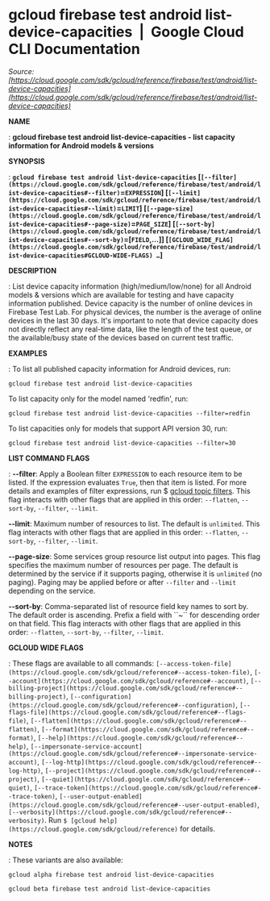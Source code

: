 # gcloud firebase test android list-device-capacities  |  Google Cloud CLI Documentation

*Source: [https://cloud.google.com/sdk/gcloud/reference/firebase/test/android/list-device-capacities](https://cloud.google.com/sdk/gcloud/reference/firebase/test/android/list-device-capacities)*

**NAME**

: **gcloud firebase test android list-device-capacities - list capacity information for Android models & versions**

**SYNOPSIS**

: **`gcloud firebase test android list-device-capacities` [`[--filter](https://cloud.google.com/sdk/gcloud/reference/firebase/test/android/list-device-capacities#--filter)`=`EXPRESSION`] [`[--limit](https://cloud.google.com/sdk/gcloud/reference/firebase/test/android/list-device-capacities#--limit)`=`LIMIT`] [`[--page-size](https://cloud.google.com/sdk/gcloud/reference/firebase/test/android/list-device-capacities#--page-size)`=`PAGE_SIZE`] [`[--sort-by](https://cloud.google.com/sdk/gcloud/reference/firebase/test/android/list-device-capacities#--sort-by)`=[`FIELD`,…]] [`[GCLOUD_WIDE_FLAG](https://cloud.google.com/sdk/gcloud/reference/firebase/test/android/list-device-capacities#GCLOUD-WIDE-FLAGS) …`]**

**DESCRIPTION**

: List device capacity information (high/medium/low/none) for all Android models
& versions which are available for testing and have capacity information
published.
Device capacity is the number of online devices in Firebase Test Lab. For
physical devices, the number is the average of online devices in the last 30
days. It's important to note that device capacity does not directly reflect any
real-time data, like the length of the test queue, or the available/busy state
of the devices based on current test traffic.

**EXAMPLES**

: To list all published capacity information for Android devices, run:

```
gcloud firebase test android list-device-capacities
```

To list capacity only for the model named 'redfin', run:

```
gcloud firebase test android list-device-capacities --filter=redfin
```

To list capacities only for models that support API version 30, run:

```
gcloud firebase test android list-device-capacities --filter=30
```

**LIST COMMAND FLAGS**

: **--filter**:
Apply a Boolean filter `EXPRESSION` to each resource item
to be listed. If the expression evaluates `True`, then that item is
listed. For more details and examples of filter expressions, run $ [gcloud topic filters](https://cloud.google.com/sdk/gcloud/reference/topic/filters). This flag
interacts with other flags that are applied in this order:
`--flatten`, `--sort-by`, `--filter`,
`--limit`.

**--limit**:
Maximum number of resources to list. The default is `unlimited`. This
flag interacts with other flags that are applied in this order:
`--flatten`, `--sort-by`, `--filter`,
`--limit`.

**--page-size**:
Some services group resource list output into pages. This flag specifies the
maximum number of resources per page. The default is determined by the service
if it supports paging, otherwise it is `unlimited` (no paging).
Paging may be applied before or after `--filter` and
`--limit` depending on the service.

**--sort-by**:
Comma-separated list of resource field key names to sort by. The default order
is ascending. Prefix a field with ``~´´ for descending order on that
field. This flag interacts with other flags that are applied in this order:
`--flatten`, `--sort-by`, `--filter`,
`--limit`.

**GCLOUD WIDE FLAGS**

: These flags are available to all commands: `[--access-token-file](https://cloud.google.com/sdk/gcloud/reference#--access-token-file)`,
`[--account](https://cloud.google.com/sdk/gcloud/reference#--account)`, `[--billing-project](https://cloud.google.com/sdk/gcloud/reference#--billing-project)`,
`[--configuration](https://cloud.google.com/sdk/gcloud/reference#--configuration)`,
`[--flags-file](https://cloud.google.com/sdk/gcloud/reference#--flags-file)`,
`[--flatten](https://cloud.google.com/sdk/gcloud/reference#--flatten)`, `[--format](https://cloud.google.com/sdk/gcloud/reference#--format)`, `[--help](https://cloud.google.com/sdk/gcloud/reference#--help)`, `[--impersonate-service-account](https://cloud.google.com/sdk/gcloud/reference#--impersonate-service-account)`,
`[--log-http](https://cloud.google.com/sdk/gcloud/reference#--log-http)`,
`[--project](https://cloud.google.com/sdk/gcloud/reference#--project)`, `[--quiet](https://cloud.google.com/sdk/gcloud/reference#--quiet)`, `[--trace-token](https://cloud.google.com/sdk/gcloud/reference#--trace-token)`, `[--user-output-enabled](https://cloud.google.com/sdk/gcloud/reference#--user-output-enabled)`,
`[--verbosity](https://cloud.google.com/sdk/gcloud/reference#--verbosity)`.
Run `$ [gcloud help](https://cloud.google.com/sdk/gcloud/reference)` for details.

**NOTES**

: These variants are also available:

```
gcloud alpha firebase test android list-device-capacities
```

```
gcloud beta firebase test android list-device-capacities
```